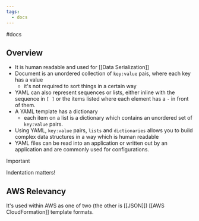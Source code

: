 ```yaml
---
tags:
  - docs
---
```

#docs 

## Overview

- It is human readable and used for [[Data Serialization]]
- Document is an unordered collection of `key:value` pais, where each key has a value
	- it's not required to sort things in a certain way
- YAML can also represent sequences or lists, either inline with the sequence in `[ ]` or the items listed where each element has a `-` in front of them.
- A YAML template has a dictionary
	- each item on a list is a dictionary which contains an unordered set of `key:value` pairs.
- Using YAML, `key:value` pairs, `lists` and `dictionaries` allows you to build complex data structures in a way which is human readable
- YAML files can be read into an application or written out by an application and are commonly used for configurations.

>[!Important]
>Indentation matters!

## AWS Relevancy
It's used within AWS as one of two (the other is [[JSON]]) [[AWS CloudFormation]] template formats.


